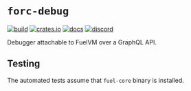 # `forc-debug`

[![build](https://github.com/FuelLabs/fuel-debugger/actions/workflows/ci.yml/badge.svg)](https://github.com/FuelLabs/fuel-debugger/actions/workflows/ci.yml)
[![crates.io](https://img.shields.io/crates/v/fuel-debugger?label=latest)](https://crates.io/crates/fuel-debugger)
[![docs](https://docs.rs/fuel-debugger/badge.svg)](https://docs.rs/fuel-debugger/)
[![discord](https://img.shields.io/badge/chat%20on-discord-orange?&logo=discord&logoColor=ffffff&color=7389D8&labelColor=6A7EC2)](https://discord.gg/xfpK4Pe)

Debugger attachable to FuelVM over a GraphQL API.

## Testing

The automated tests assume that `fuel-core` binary is installed.
